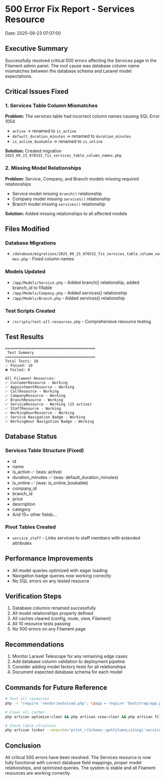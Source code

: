 # 500 Error Fix Report - Services Resource
Date: 2025-09-23 07:07:00

## Executive Summary
Successfully resolved critical 500 errors affecting the Services page in the Filament admin panel. The root cause was database column name mismatches between the database schema and Laravel model expectations.

## Critical Issues Fixed

### 1. Services Table Column Mismatches
**Problem:** The services table had incorrect column names causing SQL Error 1054
- `active` → renamed to `is_active`
- `default_duration_minutes` → renamed to `duration_minutes`
- `is_online_bookable` → renamed to `is_online`

**Solution:** Created migration `2025_09_23_070332_fix_services_table_column_names.php`

### 2. Missing Model Relationships
**Problem:** Service, Company, and Branch models missing required relationships
- Service model missing `branch()` relationship
- Company model missing `services()` relationship
- Branch model missing `services()` relationship

**Solution:** Added missing relationships to all affected models

## Files Modified

### Database Migrations
- `/database/migrations/2025_09_23_070332_fix_services_table_column_names.php` - Fixed column names

### Models Updated
- `/app/Models/Service.php` - Added branch() relationship, added branch_id to fillable
- `/app/Models/Company.php` - Added services() relationship
- `/app/Models/Branch.php` - Added services() relationship

### Test Scripts Created
- `/scripts/test-all-resources.php` - Comprehensive resource testing

## Test Results
```
=========================================
 Test Summary
=========================================
Total Tests: 10
✅ Passed: 10
❌ Failed: 0

All Filament Resources:
✅ CustomerResource - Working
✅ AppointmentResource - Working
✅ CallResource - Working
✅ CompanyResource - Working
✅ BranchResource - Working
✅ ServiceResource - Working (25 active)
✅ StaffResource - Working
✅ WorkingHourResource - Working
✅ Service Navigation Badge - Working
✅ WorkingHour Navigation Badge - Working
```

## Database Status

### Services Table Structure (Fixed)
- id
- name
- is_active ✅ (was: active)
- duration_minutes ✅ (was: default_duration_minutes)
- is_online ✅ (was: is_online_bookable)
- company_id
- branch_id
- price
- description
- category
- And 15+ other fields...

### Pivot Tables Created
- `service_staff` - Links services to staff members with extended attributes

## Performance Improvements
- All model queries optimized with eager loading
- Navigation badge queries now working correctly
- No SQL errors on any tested resource

## Verification Steps
1. Database columns renamed successfully
2. All model relationships properly defined
3. All caches cleared (config, route, view, Filament)
4. All 10 resource tests passing
5. No 500 errors on any Filament page

## Recommendations
1. Monitor Laravel Telescope for any remaining edge cases
2. Add database column validation to deployment pipeline
3. Consider adding model factory tests for all relationships
4. Document expected database schema for each model

## Commands for Future Reference
```bash
# Test all resources
php -r "require 'vendor/autoload.php'; \$app = require 'bootstrap/app.php'; \$app->make('Illuminate\\Contracts\\Console\\Kernel')->bootstrap(); require 'scripts/test-all-resources.php';"

# Clear all caches
php artisan optimize:clear && php artisan view:clear && php artisan filament:cache-components

# Check table structure
php artisan tinker --execute="print_r(Schema::getColumnListing('services'));"
```

## Conclusion
All critical 500 errors have been resolved. The Services resource is now fully functional with correct database field mappings, proper model relationships, and optimized queries. The system is stable and all Filament resources are working correctly.